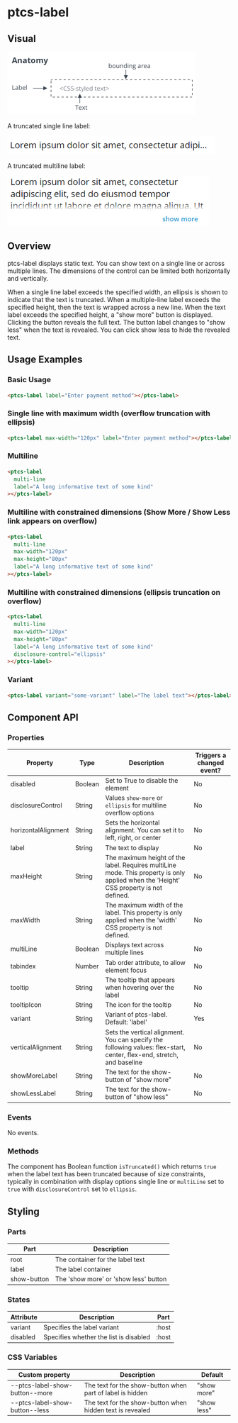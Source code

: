 # ptcs-label

## Visual

<img src="img/ptcs-label.png">

A truncated single line label:

<img src="img/singleline.png">

A truncated multiline label:

<img src="img/multiline.png">

## Overview

ptcs-label displays static text. You can show text on a single line or across multiple lines. The dimensions of the control can be limited both horizontally and vertically.

When a single line label exceeds the specified width, an ellipsis is shown to indicate that the text is truncated. When a multiple-line label exceeds the specified height, then the text is wrapped across a new line. When the text label exceeds the specified height, a "show more" button is displayed. Clicking the button reveals the full text. The button label changes to "show less" when the text is revealed. You can click show less to hide the revealed text.

## Usage Examples

### Basic Usage

```html
<ptcs-label label="Enter payment method"></ptcs-label>
```

### Single line with maximum width (overflow truncation with ellipsis)

```html
<ptcs-label max-width="120px" label="Enter payment method"></ptcs-label>
```

### Multiline

```html
<ptcs-label
  multi-line
  label="A long informative text of some kind"
></ptcs-label>
```

### Multiline with constrained dimensions (Show More / Show Less link appears on overflow)

```html
<ptcs-label
  multi-line
  max-width="120px"
  max-height="80px"
  label="A long informative text of some kind"
></ptcs-label>
```

### Multiline with constrained dimensions (ellipsis truncation on overflow)

```html
<ptcs-label
  multi-line
  max-width="120px"
  max-height="80px"
  label="A long informative text of some kind"
  disclosure-control="ellipsis"
></ptcs-label>
```

### Variant

```html
<ptcs-label variant="some-variant" label="The label text"></ptcs-label>
```

## Component API

### Properties

| Property            | Type    | Description                                                                                                                            | Triggers a changed event? |
| ------------------- | ------- | -------------------------------------------------------------------------------------------------------------------------------------- | ------------------------- |
| disabled            | Boolean | Set to True to disable the element                                                                                                     | No                        |
| disclosureControl   | String  | Values `show-more` or `ellipsis` for multiline overflow options                                                                        | No                        |
| horizontalAlignment | String  | Sets the horizontal alignment. You can set it to left, right, or center                                                                | No                        |
| label               | String  | The text to display                                                                                                                    | No                        |
| maxHeight           | String  | The maximum height of the label. Requires multiLine mode. This property is only applied when the 'Height' CSS property is not defined. | No                        |
| maxWidth            | String  | The maximum width of the label. This property is only applied when the 'width' CSS property is not defined.                            | No                        |
| multiLine           | Boolean | Displays text across multiple lines                                                                                                    | No                        |
| tabindex            | Number  | Tab order attribute, to allow element focus                                                                                            | No                        |
| tooltip             | String  | The tooltip that appears when hovering over the label                                                                                  | No                        |
| tooltipIcon         | String  | The icon for the tooltip                                                                                                               | No                        |
| variant             | String  | Variant of ptcs-label. Default: 'label'                                                                                                | Yes                       |
| verticalAlignment   | String  | Sets the vertical alignment. You can specify the following values: flex-start, center, flex-end, stretch, and baseline                 | No                        |
| showMoreLabel       | String  | The text for the show-button of "show more"                                                                                            | No                        |
| showLessLabel       | String  | The text for the show-button of "show less"                                                                                            | No                        |

### Events

No events.

### Methods

The component has Boolean function `isTruncated()` which returns `true` when the label text has been truncated because of size constraints, typically in combination with display options single line or `multiLine` set to `true` with `disclosureControl` set to `ellipsis`.

## Styling

### Parts

| Part        | Description                           |
| ----------- | ------------------------------------- |
| root        | The container for the label text      |
| label       | The label container                   |
| show-button | The 'show more' or 'show less' button |

### States

| Attribute | Description                            | Part  |
| --------- | -------------------------------------- | ----- |
| variant   | Specifies the label variant            | :host |
| disabled  | Specifies whether the list is disabled | :host |

### CSS Variables

| Custom property                | Description                                               | Default     |
| ------------------------------ | --------------------------------------------------------- | ----------- |
| --ptcs-label-show-button--more | The text for the show-button when part of label is hidden | "show more" |
| --ptcs-label-show-button--less | The text for the show-button when hidden text is revealed | "show less" |
